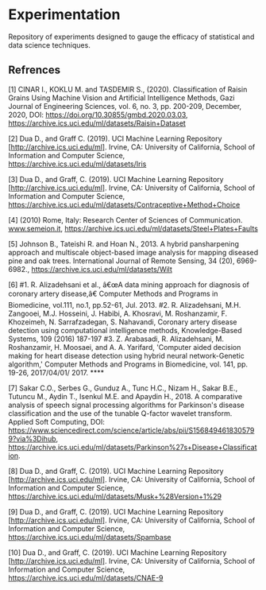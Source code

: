 # Experimentation

Repository of experiments designed to gauge the efficacy of statistical and data science techniques.

## Refrences

[1] CINAR I., KOKLU M. and TASDEMIR S., (2020). Classification of Raisin Grains Using Machine Vision and Artificial Intelligence Methods, Gazi Journal of Engineering Sciences, vol. 6, no. 3, pp. 200-209, December, 2020, DOI: https://doi.org/10.30855/gmbd.2020.03.03, https://archive.ics.uci.edu/ml/datasets/Raisin+Dataset

[2] Dua D., and Graff C. (2019). UCI Machine Learning Repository [http://archive.ics.uci.edu/ml]. Irvine, CA: University of California, School of Information and Computer Science, https://archive.ics.uci.edu/ml/datasets/Iris

[3] Dua D., and Graff, C. (2019). UCI Machine Learning Repository [http://archive.ics.uci.edu/ml]. Irvine, CA: University of California, School of Information and Computer Science, https://archive.ics.uci.edu/ml/datasets/Contraceptive+Method+Choice

[4] (2010) Rome, Italy: Research Center of Sciences of Communication. www.semeion.it, https://archive.ics.uci.edu/ml/datasets/Steel+Plates+Faults

[5] Johnson B., Tateishi R. and Hoan N., 2013. A hybrid pansharpening approach and multiscale object-based image analysis for mapping diseased pine and oak trees. International Journal of Remote Sensing, 34 (20), 6969-6982., https://archive.ics.uci.edu/ml/datasets/Wilt

[6] #1. R. Alizadehsani et al., â€œA data mining approach for diagnosis of coronary artery disease,â€ Computer Methods and Programs in Biomedicine, vol.111, no.1, pp.52-61, Jul. 2013.
#2. R. Alizadehsani, M.H. Zangooei, M.J. Hosseini, J. Habibi, A. Khosravi, M. Roshanzamir, F. Khozeimeh, N. Sarrafzadegan, S. Nahavandi, Coronary artery disease detection using computational intelligence methods, Knowledge-Based Systems, 109 (2016) 187-197
#3. Z. Arabasadi, R. Alizadehsani, M. Roshanzamir, H. Moosaei, and A. A. Yarifard, 'Computer aided decision making for heart disease detection using hybrid neural network-Genetic algorithm,' Computer Methods and Programs in Biomedicine, vol. 141, pp. 19-26, 2017/04/01/ 2017. ****

[7] Sakar C.O., Serbes G., Gunduz A., Tunc H.C., Nizam H., Sakar B.E., Tutuncu M., Aydin T., Isenkul M.E. and Apaydin H., 2018. A comparative analysis of speech signal processing algorithms for Parkinson's disease classification and the use of the tunable Q-factor wavelet transform. Applied Soft Computing, DOI: https://www.sciencedirect.com/science/article/abs/pii/S1568494618305799?via%3Dihub, https://archive.ics.uci.edu/ml/datasets/Parkinson%27s+Disease+Classification.

[8] Dua D., and Graff, C. (2019). UCI Machine Learning Repository [http://archive.ics.uci.edu/ml]. Irvine, CA: University of California, School of Information and Computer Science, https://archive.ics.uci.edu/ml/datasets/Musk+%28Version+1%29

[9] Dua D., and Graff, C. (2019). UCI Machine Learning Repository [http://archive.ics.uci.edu/ml]. Irvine, CA: University of California, School of Information and Computer Science, https://archive.ics.uci.edu/ml/datasets/Spambase

[10] Dua D., and Graff, C. (2019). UCI Machine Learning Repository [http://archive.ics.uci.edu/ml]. Irvine, CA: University of California, School of Information and Computer Science, https://archive.ics.uci.edu/ml/datasets/CNAE-9
